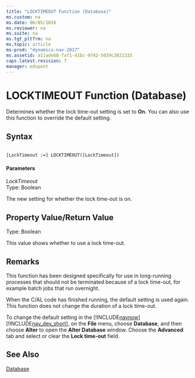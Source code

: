 ```yaml
---
title: "LOCKTIMEOUT Function (Database)"
ms.custom: na
ms.date: 06/05/2016
ms.reviewer: na
ms.suite: na
ms.tgt_pltfrm: na
ms.topic: article
ms-prod: "dynamics-nav-2017"
ms.assetid: a11adeb8-faf1-41bc-9742-5039c3621335
caps.latest.revision: 7
manager: edupont
---
```

# LOCKTIMEOUT Function (Database)
Determines whether the lock time-out setting is set to **On**. You can also use this function to override the default setting.  
  
## Syntax  
  
```  
  
[LockTimeout :=] LOCKTIMEOUT([LockTimeout])  
```  
  
#### Parameters  
 *LockTimeout*  
 Type: Boolean  
  
 The new setting for whether the lock time-out is on.  
  
## Property Value/Return Value  
 Type: Boolean  
  
 This value shows whether to use a lock time-out.  
  
## Remarks  
 This function has been designed specifically for use in long-running processes that should not be terminated because of a lock time-out, for example batch jobs that run overnight.  
  
 When the C/AL code has finished running, the default setting is used again. This function does not change the duration of a lock time-out.  
  
 To change the default setting in the [!INCLUDE[navnow](includes/navnow_md.md)][!INCLUDE[nav_dev_short](includes/nav_dev_short_md.md)], on the **File** menu, choose **Database**, and then choose **Alter** to open the **Alter Database** window. Choose the **Advanced** tab and select or clear the **Lock time-out** field.  
  
## See Also  
 [Database](Database.md)